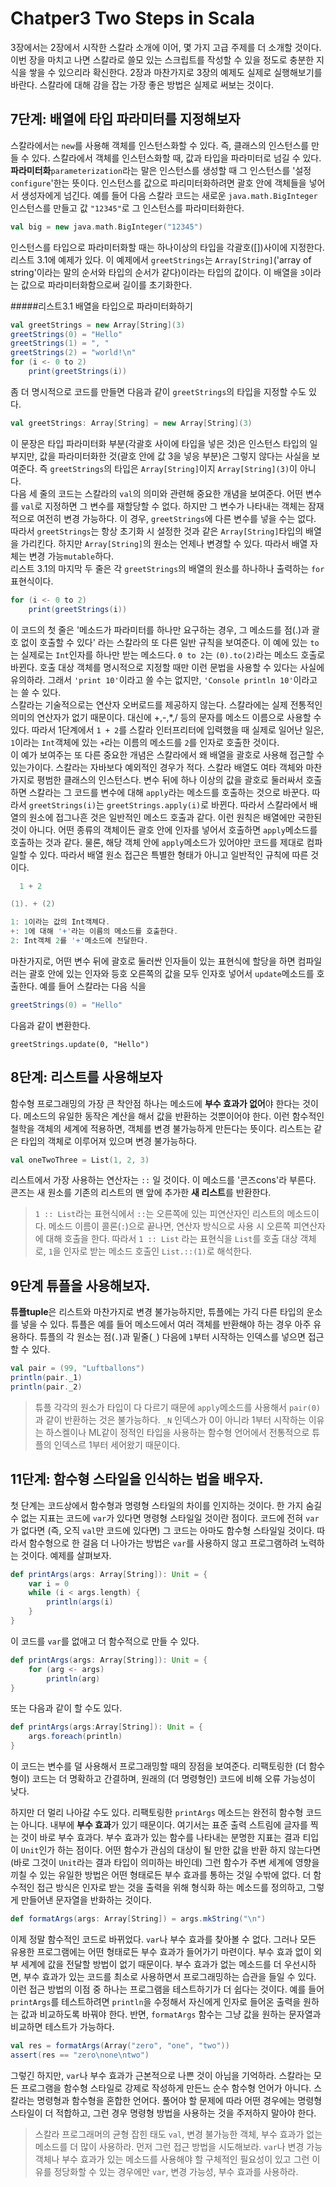 # Chatper3 Two Steps in Scala
3장에서는 2장에서 시작한 스칼라 소개에 이어, 몇 가지 고급 주제를 더 소개할 것이다. 이번 장을 마치고 나면 스칼라로 쓸모 있는 스크립트를 작성할 수 있을 정도로 충분한 지식을 쌓을 수 있으리라 확신한다. 2장과 마찬가지로 3장의 예제도 실제로 실행해보기를 바란다. 스칼라에 대해 감을 잡는 가장 좋은 방법은 실제로 써보는 것이다.

## 7단계: 배열에 타입 파라미터를 지정해보자 
스칼라에서는 `new`를 사용해 객체를 인스턴스화할 수 있다. 즉, 클래스의 인스턴스를 만들 수 있다. 스칼라에서 객체를 인스턴스화할 때, 값과 타입을 파라미터로 넘길 수 있다. **파라미터화**`parameterization`라는 말은 인스턴스를 생성할 때 그 인스턴스를 '설정`configure`'한는 뜻이다. 인스턴스를 값으로 파리미터화하려면 괄호 안에 객체들을 넣어서 생성자에게 넘긴다. 예를 들어 다음 스칼라 코드는 새로운 `java.math.BigInteger`인스턴스를 만들고 값 `"12345"`로 그 인스턴스를 파라미터화한다.

```scala
val big = new java.math.BigInteger("12345")
```
인스턴스를 타입으로 파라미터화할 때는 하나이상의 타입을 각괄호([])사이에 지정한다. 리스트 3.1에 예제가 있다. 이 예제에서 `greetStrings`는 `Array[String]`('array of string'이라는 말의 순서와 타입의 순서가 같다)이라는 타입의 값이다.
이 배열을 `3`이라는 값으로 파라미터화함으로써 길이를 초기화한다. 

#####리스트3.1 배열을 타입으로 파라미터화하기

```scala
val greetStrings = new Array[String](3)
greetStrings(0) = "Hello"
greetStrings(1) = ", "
greetStrings(2) = "world!\n"
for (i <- 0 to 2)
	print(greetStrings(i))
```
좀 더 명시적으로 코드를 만들면 다음과 같이 `greetStrings`의 타입을 지정할 수도 있다.

```scala
val greetStrings: Array[String] = new Array[String](3)
```
이 문장은 타입 파라미터화 부분(각괄호 사이에 타입을 넣은 것)은 인스턴스 타입의 일부지만, 값을 파라미터화한 것(괄호 안에 값 3을 넣응 부분)은 그렇지 않다는 사실을 보여준다. 즉 `greetStrings`의 타입은 `Array[String]`이지 `Array[String](3)`이 아니다.  
다음 세 줄의 코드는 스칼라의 `val`의 의미와 관련해 중요한 개념을 보여준다. 어떤 변수를 `val`로 지정하면 그 변수를 재할당할 수 없다. 하지만 그 변수가 나타내는 객체는 잠재적으로 여전히 변경 가능하다. 이 경우, `greetStrings`에 다른 변수를 넣을 수는 없다. 따라서 `greetStrings`는 항상 초기화 시 설정한 것과 같은 `Array[String]`타입의 배열을 가리킨다. 하지만 `Array[String]`의 원소는 언제나 변경할 수 있다. 따라서 배열 자체는 변경 가능`mutable`하다.  
리스트 3.1의 마지막 두 줄은 각 `greetStrings`의 배열의 원소를 하나하나 출력하는 `for`표현식이다.

```scala
for (i <- 0 to 2)
	print(greetStrings(i))
```
이 코드의 첫 줄은 '메소드가 파라미터를 하나만 요구하는 경우, 그 메소드를 점(.)과 괄호 없이 호출할 수 있다' 라는 스칼라의 또 다른 일반 규칙을 보여준다. 이 예에 있는 `to`는 실제로는 `Int`인자를 하나만 받는 메소드다. `0 to 2`는 `(0).to(2)`라는 메소드 호출로 바뀐다. 호출 대상 객체를 명시적으로 지정할 때만 이런 문법을 사용할 수 있다는 사실에 유의하라. 그래서 `'print 10'`이라고 쓸 수는 없지만, `'Console println 10'`이라고는 쓸 수 있다.  
스칼라는 기술적으로는 연산자 오버로드를 제공하지 않는다. 스칼라에는 실제 전통적인 의미의 연산자가 없기 때문이다. 대신에 +,-,*,/ 등의 문자를 메소드 이름으로 사용할 수 있다. 따라서 1단계에서 `1 + 2`를 스칼라 인터프리터에 입력했을 때 실제로 일어난 일은, `1`이라는 `Int`객체에 있는 `+`라는 이름의 메소드를 `2`를 인자로 호출한 것이다.  
이 예가 보여주는 또 다른 중요한 개념은 스칼라에서 왜 배열을 괄호로 사용해 접근할 수 있는가이다. 스칼라는 자바보다 예외적인 경우가 적다. 스칼라 배열도 여타 객체와 마찬가지로 평범한 클래스의 인스턴스다. 변수 뒤에 하나 이상의 값을 괄호로 둘러싸서 호출하면 스칼라는 그 코드를 변수에 대해 `apply`라는 메소드를 호출하는 것으로 바꾼다. 따라서 `greetStrings(i)`는 `greetStrings.apply(i)`로 바뀐다. 따라서 스칼라에서 배열의 원소에 접그나흔 것은 일반적인 메소드 호출과 같다. 이런 원칙은 배열에만 국한된 것이 아니다. 어떤 종류의 객체이든 괄호 안에 인자를 넣어서 호출하면 `apply`메소드를 호출하는 것과 같다. 물론, 해당 객체 안에 `apply`메소드가 있어야만 코드를 제대로 컴파일할 수 있다. 따라서 배열 원소 접근은 특별한 형태가 아니고 일반적인 규칙에 따른 것이다.

```scala
  1 + 2

(1). + (2)

1: 1이라는 값의 Int객체다.
+: 1에 대해 '+'라는 이름의 메소드를 호출한다.
2: Int객체 2를 '+'메소드에 전달한다.
```
마찬가지로, 어떤 변수 뒤에 괄호로 둘러싼 인자들이 있는 표현식에 할당을 하면 컴파일러는 괄호 안에 있는 인자와 등호 오른쪽의 값을 모두 인자호 넣어서  `update`메소드를 호출한다. 예를 들어 스칼라는 다음 식을

```scala
greetStrings(0) = "Hello"
```
다음과 같이 변환한다.

```
greetStrings.update(0, "Hello")
```
## 8단계: 리스트를 사용해보자

함수형 프로그래밍의 가장 큰 착안점 하나는 메소드에 **부수 효과가 없어**야 한다는 것이다. 메소드의 유일한 동작은 계산을 해서 값을 반환하는 것뿐이어야 한다. 이런 함수적인 철학을 객체의 세계에 적용하면, 객체를 변경 불가능하게 만든다는 뜻이다. 리스트는 같은 타입의 객체로 이루어져 있으며 변경 불가능하다. 

```scala
val oneTwoThree = List(1, 2, 3)
```

리스트에서 가장 사용하는 연산자는 `::` 일 것이다. 이 메소드를 '콘즈cons'라 부른다. 콘즈는 새 원소를 기존의 리스트의 맨 앞에 추가한 **새 리스트**를 반환한다.

> `1 :: List`라는 표현식에서 `::`는 오른쪽에 있는 피연산자인 리스트의 메소드이다. 메소드 이름이 콜론(`:`)으로 끝나면, 연산자 방식으로 사용 시 오른쪽 피연산자에 대해 호출을 한다. 따라서 `1 :: List` 라는 표현식을 `List`를 호출 대상 객체로, `1`을 인자로 받는 메소드 호출인 `List.::(1)`로 해석한다.

## 9단계 튜플을 사용해보자.
**튜플tuple**은 리스트와 마찬가지로 변경 불가능하지만, 튜플에는 가긱 다른 타입의 운소를 넣을 수 있다. 튜플은 예를 들어 메소드에서 여러 객체를 반환해야 하는 경우 아주 유용하다. 튜플의 각 원소는 점(`.`)과 밑줄(`_`) 다음에 `1`부터 시작하는 인덱스를 넣으면 접근할 수 있다. 

```scala
val pair = (99, "Luftballons")
println(pair._1)
println(pair._2)
```

> 튜플 각각의 원소가 타입이 다 다르기 때문에 `apply`메소드를 사용해서 `pair(0)`과 같이 반환하는 것은 불가능하다. `_N` 인덱스가 0이 아니라 1부터 시작하는 이유는 하스켈이나 ML같이 정적인 타입을 사용하는 함수형 언어에서 전통적으로 튜플의 인덱스르 1부터 세어왔기 때문이다.

## 11단계: 함수형 스타일을 인식하는 법을 배우자.
첫 단계는 코드상에서 함수형과 명령형 스타일의 차이를 인지하는 것이다. 한 가지 숨길 수 없는 지표는 코드에 `var`가 있다면 명령형 스타일일 것이란 점이다. 코드에 전혀 `var`가 없다면 (즉, 오직 `val`만 코드에 있다면) 그 코드는 아마도 함수형 스타일일 것이다. 따라서 함수형으로 한 걸음 더 나아가는 방법은 `var`를 사용하지 않고 프로그램하려 노력하는 것이다. 예제를 살펴보자.

```scala
def printArgs(args: Array[String]): Unit = {
	var i = 0
	while (i < args.length) {
		println(args(i)
	}
}
```
이 코드를 `var`를 없애고 더 함수적으로 만들 수 있다.

```scala
def printArgs(args: Array[String]): Unit = {
	for (arg <- args)
		println(arg)
}
```
또는 다음과 같이 할 수도 있다.

```scala
def printArgs(args:Array[String]): Unit = {
	args.foreach(println)
}
```
이 코드는 변수를 덜 사용해서 프로그래밍할 때의 장점을 보여준다. 리팩토링한 (더 함수형이) 코드는 더 명확하고 간결하며, 원래의 (더 명령형인) 코드에 비해 오류 가능성이 낮다.

하지만 더 멀리 나아갈 수도 있다. 리팩토링한 `printArgs` 메소드는 완전히 함수형 코드는 아니다. 내부에 **부수 효과**가 있기 때문이다. 여기서는 표준 출력 스트림에 글자를 찍는 것이 바로 부수 효과다. 부수 효과가 있는 함수를 나타내는 분명한 지표는 결과 티입이 `Unit`인가 하는 점이다. 어떤 함수가 관심의 대상이 될 만한 값을 반환 하지 않는다면 (바로 그것이 `Unit`라는 결과 타입이 의미하는 바인데) 그런 함수가 주변 세계에 영향을 끼칠 수 있는 유일한 방법은 어떤 형태로든 부수 효과를 통하는 것일 수밖에 없다. 더 함수적인 접근 방식은 인자로 받는 것을 출력을 위해 형식화 하는 메소드를 정의하고, 그렇게 만들어낸 문자열을 반화하는 것이다.

```scala
def formatArgs(args: Array[String]) = args.mkString("\n")
```
이제 정말 함수적인 코드로 바뀌었다. `var`나 부수 효과를 찾아볼 수 없다. 그러나 모든 유용한 프로그램에는 어떤 형태로든 부수 효과가 들어가기 마련이다. 부수 효과 없이 외부 세계에 값을 전달할 방법이 없기 때문이다. 부수 효과가 없는 메소드를 더 우선시하면, 부수 효과가 있는 코드를 최소로 사용하면서 프로그래밍하는 습관을 들일 수 있다. 이런 접근 방법의 이점 중 하나는 프로그램을 테스트하기가 더 쉽다는 것이다. 예를 들어 `printArgs`를 테스트하려면 `println`을 수정해서 자신에게 인자로 들어온 출력을 원하는 값과 비교하도록 바꿔야 한다. 반면, `formatArgs` 함수는 그냥 값을 원하는 문자열과 비교하면 테스트가 가능하다.

```scala
val res = formatArgs(Array("zero", "one", "two"))
assert(res == "zero\none\ntwo")
```
그렇긴 하지만, `var`나 부수 효과가 근본적으로 나쁜 것이 아님을 기억하라. 스칼라는 모든 프로그램을 함수형 스타일로 강제로 작성하게 만든느 순수 함수형 언어가 아니다. 스칼라는 명령형과 함수형을 혼합한 언어다. 풀어야 할 문제에 따라 어떤 경우에는 명령형 스타일이 더 적합하고, 그런 경우 명령형 방법을 사용하는 것을 주저하지 말아야 한다. 

> 스칼라 프로그래머의 균형 잡힌 태도
> `val`, 변경 불가능한 객체, 부수 효과가 없는 메소드를 더 많이 사용하라. 먼저 그런 접근 방법을 시도해보라. `var`나 변경 가능 객체나 부수 효과가 있는 메소드를 사용해야 할 구체적인 필요성이 있고 그런 이유를 정당화할 수 있는 경우에만 `var`, 변경 가능성, 부수 효과를 사용하라.
